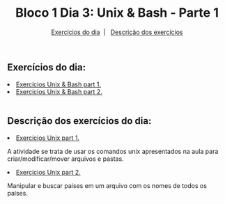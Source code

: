 <h1 align="center">Bloco 1 Dia 3: Unix & Bash - Parte 1</h1>

<p align="center">
  <a href="#exercicio">Exercícios do dia</a>&nbsp;&nbsp;|&nbsp;&nbsp;
  <a href="#descricao">Descrição dos exercícios</a>
</p>

</br>
<h2 id="exercicio">Exercícios do dia:</h2>

<li><a href="#part_1">Exercícios Unix & Bash part 1.</a></li>
<li><a href="#part_2">Exercícios Unix & Bash part 2.</a></li>

</br>
<h2 id="descricao">Descrição dos exercícios do dia:</h2>

<li id="part_1"><a href="part_1/">Exercícios Unix part 1.</a></li>
<p>A atividade se trata de usar os comandos unix apresentados na aula para criar/modificar/mover arquivos e pastas.</p>

<li id="part_2"><a href="part_2/">Exercícios Unix part 2.</a></li>
<p>Manipular e buscar paises em um arquivo com os nomes de todos os países.</p>